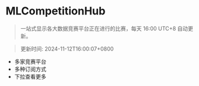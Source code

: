 # MLCompetitionHub

> 一站式显示各大数据竞赛平台正在进行的比赛，每天 16:00 UTC+8 自动更新。
  
> 更新时间: 2024-11-12T16:00:07+0800 

* 多家竞赛平台
* 多种订阅方式
* 下拉查看更多